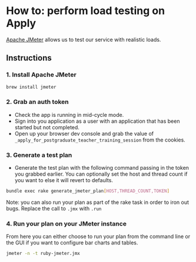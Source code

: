 # How to: perform load testing on Apply

[Apache JMeter](https://jmeter.apache.org/) allows us to test our service with realistic loads.

## Instructions
### 1. Install Apache JMeter
```sh
brew install jmeter
```

### 2. Grab an auth token
- Check the app is running in mid-cycle mode.
- Sign into you application as a user with an application that has been started but not completed.
- Open up your browser dev console and grab the value of `_apply_for_postgraduate_teacher_training_session` from the cookies.

### 3. Generate a test plan
- Generate the test plan with the following command passing in the token you grabbed earlier. You can optionally set the host and thread count if you want to else it will revert to defaults.
```sh
bundle exec rake generate_jmeter_plan[HOST,THREAD_COUNT,TOKEN]
```

Note: you can also run your plan as part of the rake task in order to iron out bugs. Replace the call to `.jmx` with `.run`

### 4. Run your plan on your JMeter instance
From here you can either choose to run your plan from the command line or the GUI if you want to configure bar charts and tables.

```sh
jmeter -n -t ruby-jmeter.jmx
```
